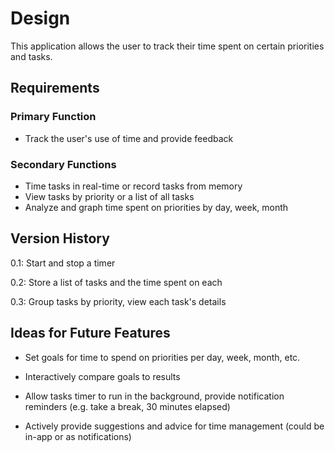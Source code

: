 # Design

This application allows the user to track their time spent on certain priorities and tasks.


## Requirements

### Primary Function

- Track the user's use of time and provide feedback

### Secondary Functions

- Time tasks in real-time or record tasks from memory
- View tasks by priority or a list of all tasks
- Analyze and graph time spent on priorities by day, week, month


## Version History

0.1: Start and stop a timer

0.2: Store a list of tasks and the time spent on each

0.3: Group tasks by priority, view each task's details


## Ideas for Future Features

- Set goals for time to spend on priorities per day, week, month, etc.

- Interactively compare goals to results

- Allow tasks timer to run in the background, provide notification reminders (e.g. take a break, 30 minutes elapsed)

- Actively provide suggestions and advice for time management (could be in-app or as notifications)
